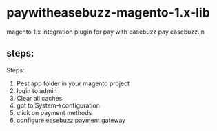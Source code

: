 # paywitheasebuzz-magento-1.x-lib
magento 1.x integration plugin for pay with easebuzz pay.easebuzz.in

## steps:

Steps:
1. Pest app folder in your magento project
2. login to admin 
3. Clear all caches
4. got to System->configuration
5. click on payment methods
6. configure easebuzz payment gateway 
